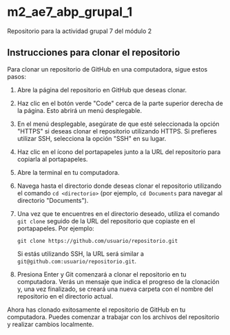 # m2_ae7_abp_grupal_1
Repositorio para la actividad grupal 7 del módulo 2

## Instrucciones para clonar el repositorio

Para clonar un repositorio de GitHub en una computadora, sigue estos pasos:

1. Abre la página del repositorio en GitHub que deseas clonar.

2. Haz clic en el botón verde "Code" cerca de la parte superior derecha de la página. Esto abrirá un menú desplegable.

3. En el menú desplegable, asegúrate de que esté seleccionada la opción "HTTPS" si deseas clonar el repositorio utilizando HTTPS. Si prefieres utilizar SSH, selecciona la opción "SSH" en su lugar.

4. Haz clic en el ícono del portapapeles junto a la URL del repositorio para copiarla al portapapeles.

5. Abre la terminal en tu computadora.

6. Navega hasta el directorio donde deseas clonar el repositorio utilizando el comando `cd <directorio>` (por ejemplo, `cd Documents` para navegar al directorio "Documents").

7. Una vez que te encuentres en el directorio deseado, utiliza el comando `git clone` seguido de la URL del repositorio que copiaste en el portapapeles. Por ejemplo:

   ```
   git clone https://github.com/usuario/repositorio.git
   ```

   Si estás utilizando SSH, la URL será similar a `git@github.com:usuario/repositorio.git`.

8. Presiona Enter y Git comenzará a clonar el repositorio en tu computadora. Verás un mensaje que indica el progreso de la clonación y, una vez finalizado, se creará una nueva carpeta con el nombre del repositorio en el directorio actual.

Ahora has clonado exitosamente el repositorio de GitHub en tu computadora. Puedes comenzar a trabajar con los archivos del repositorio y realizar cambios localmente.
